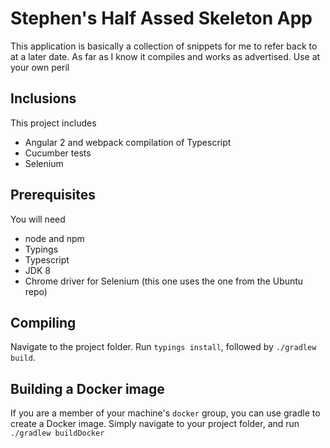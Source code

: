 # Stephen's Half Assed Skeleton App
This application is basically a collection of snippets for me to refer back to at a later date. As far as I know 
it compiles and works as advertised. Use at your own peril

## Inclusions
This project includes
* Angular 2 and webpack compilation of Typescript
* Cucumber tests
* Selenium

## Prerequisites
You will need
* node and npm
* Typings
* Typescript
* JDK 8
* Chrome driver for Selenium (this one uses the one from the Ubuntu repo)

## Compiling
Navigate to the project folder. Run `typings install`, followed by `./gradlew build`.

## Building a Docker image
If you are a member of your machine's `docker` group, you can use gradle to create
a Docker image. Simply navigate to your project folder, and run `./gradlew buildDocker`